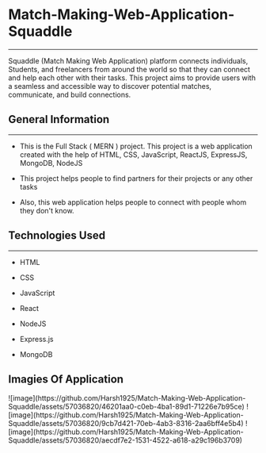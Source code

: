 <h1>Match-Making-Web-Application-Squaddle</h1>
<hr><p>Squaddle (Match Making Web Application) platform connects individuals, Students, and freelancers from around the world so that they can connect and help each other with their tasks. This project aims to provide users with a seamless and accessible way to discover potential matches, communicate, and build connections.</p><h2>General Information</h2>
<hr><ul>
<li>This is the Full Stack ( MERN ) project. This project is a web application created with the help of HTML, CSS, JavaScript, ReactJS, ExpressJS, MongoDB, NodeJS</li>
</ul><ul>
<li>This project helps people to find partners for their projects or any other tasks</li>
</ul><ul>
<li>Also, this web application helps people to connect with people whom they don't know.</li>
</ul><h2>Technologies Used</h2>
<hr><ul>
<li>HTML</li>
</ul><ul>
<li>CSS</li>
</ul><ul>
<li>JavaScript</li>
</ul><ul>
<li>React</li>
</ul><ul>
<li>NodeJS</li>
</ul><ul>
<li>Express.js</li>
</ul><ul>
<li>MongoDB</li>
</ul>
<h2>Imagies Of Application</h2>
![image](https://github.com/Harsh1925/Match-Making-Web-Application-Squaddle/assets/57036820/46201aa0-c0eb-4ba1-89d1-71226e7b95ce)
![image](https://github.com/Harsh1925/Match-Making-Web-Application-Squaddle/assets/57036820/9cb7d421-70eb-4ab3-8316-2aa6bff4e5b4)
![image](https://github.com/Harsh1925/Match-Making-Web-Application-Squaddle/assets/57036820/aecdf7e2-1531-4522-a618-a29c196b3709)

